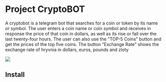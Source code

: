 # Project CryptoBOT

A cryptobot is a telegram bot that searches for a coin or token by its name or symbol. 
The user enters a coin name or coin symbol and receives in response the price of that coin in dollars, as well as its rise or fall over the last twenty-four hours. The user can also use the "TOP-5 Coins" button and get the prices of the top five coins. 
The button "Exchange Rate" shows the exchange rate of hryvnia in dollars, euros, pounds and zloty

![](https://drive.google.com/file/d/1UoxzBeuFj0V9A-QbJb7rd06Tv6tRldQF/view?usp=share_link)

## Install

